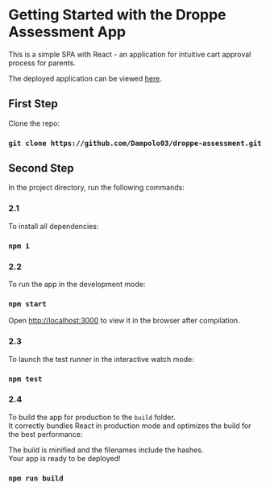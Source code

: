 # Getting Started with the Droppe Assessment App

This is a simple SPA with React - an application for intuitive cart approval process for parents.

The deployed application can be viewed [here](https://zealous-villani-91b292.netlify.app/).

## First Step

Clone the repo:

### `git clone https://github.com/Dampolo03/droppe-assessment.git`

## Second Step

In the project directory, run the following commands:

### 2.1

To install all dependencies:

### `npm i`

### 2.2

To run the app in the development mode:

### `npm start`

Open [http://localhost:3000](http://localhost:3000) to view it in the browser after compilation.

### 2.3

To launch the test runner in the interactive watch mode:

### `npm test`

### 2.4

To build the app for production to the `build` folder.\
It correctly bundles React in production mode and optimizes the build for the best performance:

The build is minified and the filenames include the hashes.\
Your app is ready to be deployed!

### `npm run build`
